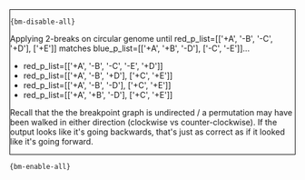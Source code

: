 <div style="border:1px solid black;">

`{bm-disable-all}`

Applying 2-breaks on circular genome until red_p_list=[['+A', '-B', '-C', '+D'], ['+E']] matches blue_p_list=[['+A', '+B', '-D'], ['-C', '-E']]...

 * red_p_list=[['+A', '-B', '-C', '-E', '+D']]
 * red_p_list=[['+A', '-B', '+D'], ['+C', '+E']]
 * red_p_list=[['+A', '-B', '-D'], ['+C', '+E']]
 * red_p_list=[['+A', '+B', '-D'], ['+C', '+E']]


Recall that the the breakpoint graph is undirected / a permutation may have been walked in either direction (clockwise vs counter-clockwise). If the output looks like it's going backwards, that's just as correct as if it looked like it's going forward.
</div>

`{bm-enable-all}`

